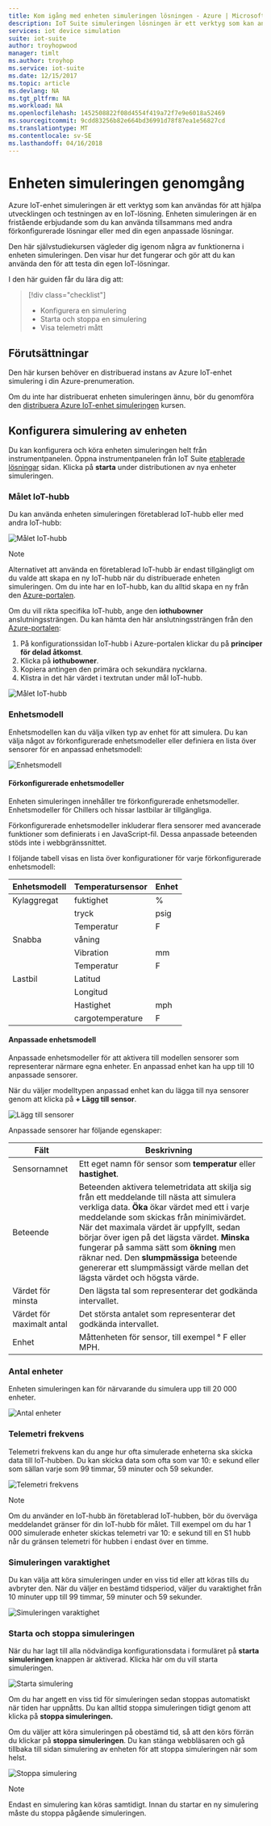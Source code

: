 ```yaml
---
title: Kom igång med enheten simuleringen lösningen - Azure | Microsoft Docs
description: IoT Suite simuleringen lösningen är ett verktyg som kan användas för att hjälpa utvecklingen och testningen av en IoT-lösning. Tjänsten simuleringen är ett fristående erbjudande som kan användas tillsammans med andra förkonfigurerade lösningar eller användas med din egen anpassade lösningar.
services: iot device simulation
suite: iot-suite
author: troyhopwood
manager: timlt
ms.author: troyhop
ms.service: iot-suite
ms.date: 12/15/2017
ms.topic: article
ms.devlang: NA
ms.tgt_pltfrm: NA
ms.workload: NA
ms.openlocfilehash: 1452508822f08d4554f419a72f7e9e6018a52469
ms.sourcegitcommit: 9cdd83256b82e664bd36991d78f87ea1e56827cd
ms.translationtype: MT
ms.contentlocale: sv-SE
ms.lasthandoff: 04/16/2018
---
```

# <a name="device-simulation-walkthrough"></a>Enheten simuleringen genomgång

Azure IoT-enhet simuleringen är ett verktyg som kan användas för att hjälpa utvecklingen och testningen av en IoT-lösning. Enheten simuleringen är en fristående erbjudande som du kan använda tillsammans med andra förkonfigurerade lösningar eller med din egen anpassade lösningar.

Den här självstudiekursen vägleder dig igenom några av funktionerna i enheten simuleringen. Den visar hur det fungerar och gör att du kan använda den för att testa din egen IoT-lösningar.

I den här guiden får du lära dig att:

>[!div class="checklist"]
> * Konfigurera en simulering
> * Starta och stoppa en simulering
> * Visa telemetri mått

## <a name="prerequisites"></a>Förutsättningar

Den här kursen behöver en distribuerad instans av Azure IoT-enhet simulering i din Azure-prenumeration.

Om du inte har distribuerat enheten simuleringen ännu, bör du genomföra den [distribuera Azure IoT-enhet simuleringen](iot-suite-device-simulation-deploy.md) kursen.

## <a name="configuring-device-simulation"></a>Konfigurera simulering av enheten

Du kan konfigurera och köra enheten simuleringen helt från instrumentpanelen. Öppna instrumentpanelen från IoT Suite [etablerade lösningar](https://www.azureiotsuite.com/) sidan. Klicka på **starta** under distributionen av nya enheter simuleringen.

### <a name="target-iot-hub"></a>Målet IoT-hubb

Du kan använda enheten simuleringen företablerad IoT-hubb eller med andra IoT-hubb:

![Målet IoT-hubb](media/iot-suite-device-simulation-explore/targethub.png)

> [!NOTE]
> Alternativet att använda en företablerad IoT-hubb är endast tillgängligt om du valde att skapa en ny IoT-hubb när du distribuerade enheten simuleringen. Om du inte har en IoT-hubb, kan du alltid skapa en ny från den [Azure-portalen](https://portal.azure.com).

Om du vill rikta specifika IoT-hubb, ange den **iothubowner** anslutningssträngen. Du kan hämta den här anslutningssträngen från den [Azure-portalen](https://portal.azure.com):

1. På konfigurationssidan IoT-hubb i Azure-portalen klickar du på **principer för delad åtkomst**.
1. Klicka på **iothubowner**.
1. Kopiera antingen den primära och sekundära nycklarna.
1. Klistra in det här värdet i textrutan under mål IoT-hubb.

![Målet IoT-hubb](media/iot-suite-device-simulation-explore/connectionstring.png)

### <a name="device-model"></a>Enhetsmodell

Enhetsmodellen kan du välja vilken typ av enhet för att simulera. Du kan välja något av förkonfigurerade enhetsmodeller eller definiera en lista över sensorer för en anpassad enhetsmodell:

![Enhetsmodell](media/iot-suite-device-simulation-explore/devicemodel.png)

#### <a name="pre-configured-device-models"></a>Förkonfigurerade enhetsmodeller

Enheten simuleringen innehåller tre förkonfigurerade enhetsmodeller. Enhetsmodeller för Chillers och hissar lastbilar är tillgängliga.

Förkonfigurerade enhetsmodeller inkluderar flera sensorer med avancerade funktioner som definierats i en JavaScript-fil. Dessa anpassade beteenden stöds inte i webbgränssnittet. 

I följande tabell visas en lista över konfigurationer för varje förkonfigurerade enhetsmodell:

| Enhetsmodell | Temperatursensor | Enhet | 
| -------------| ------ | -----| 
| Kylaggregat | fuktighet | % |
| | tryck | psig | 
| | Temperatur | F | 
| Snabba | våning | 
| | Vibration | mm | 
| | Temperatur | F | 
| Lastbil | Latitud | |
| | Longitud | | 
| | Hastighet | mph | 
| | cargotemperature | F | 

#### <a name="custom-device-model"></a>Anpassade enhetsmodell

Anpassade enhetsmodeller för att aktivera till modellen sensorer som representerar närmare egna enheter. En anpassad enhet kan ha upp till 10 anpassade sensorer.

När du väljer modelltypen anpassad enhet kan du lägga till nya sensorer genom att klicka på **+ Lägg till sensor**.

![Lägg till sensorer](media/iot-suite-device-simulation-explore/customsensors.png)

Anpassade sensorer har följande egenskaper:

| Fält | Beskrivning |
| ----- | ----------- |
| Sensornamnet | Ett eget namn för sensor som **temperatur** eller **hastighet**. |
| Beteende | Beteenden aktivera telemetridata att skilja sig från ett meddelande till nästa att simulera verkliga data. **Öka** ökar värdet med ett i varje meddelande som skickas från minimivärdet. När det maximala värdet är uppfyllt, sedan börjar över igen på det lägsta värdet. **Minska** fungerar på samma sätt som **ökning** men räknar ned. Den **slumpmässiga** beteende genererar ett slumpmässigt värde mellan det lägsta värdet och högsta värde. |
| Värdet för minsta | Den lägsta tal som representerar det godkända intervallet. |
| Värdet för maximalt antal | Det största antalet som representerar det godkända intervallet. |
| Enhet | Måttenheten för sensor, till exempel ° F eller MPH. |

### <a name="number-of-devices"></a>Antal enheter

Enheten simuleringen kan för närvarande du simulera upp till 20 000 enheter.

![Antal enheter](media/iot-suite-device-simulation-explore/numberofdevices.png)

### <a name="telemetry-frequency"></a>Telemetri frekvens

Telemetri frekvens kan du ange hur ofta simulerade enheterna ska skicka data till IoT-hubben. Du kan skicka data som ofta som var 10: e sekund eller som sällan varje som 99 timmar, 59 minuter och 59 sekunder.

![Telemetri frekvens](media/iot-suite-device-simulation-explore/frequency.png)

> [!NOTE]
> Om du använder en IoT-hubb än företablerad IoT-hubben, bör du överväga meddelandet gränser för din IoT-hubb för målet. Till exempel om du har 1 000 simulerade enheter skickas telemetri var 10: e sekund till en S1 hubb når du gränsen telemetri för hubben i endast över en timme.

### <a name="simulation-duration"></a>Simuleringen varaktighet

Du kan välja att köra simuleringen under en viss tid eller att köras tills du avbryter den. När du väljer en bestämd tidsperiod, väljer du varaktighet från 10 minuter upp till 99 timmar, 59 minuter och 59 sekunder.

![Simuleringen varaktighet](media/iot-suite-device-simulation-explore/duration.png)

### <a name="start-and-stop-the-simulation"></a>Starta och stoppa simuleringen

När du har lagt till alla nödvändiga konfigurationsdata i formuläret på **starta simuleringen** knappen är aktiverad. Klicka här om du vill starta simuleringen.

![Starta simulering](media/iot-suite-device-simulation-explore/start.png)

Om du har angett en viss tid för simuleringen sedan stoppas automatiskt när tiden har uppnåtts. Du kan alltid stoppa simuleringen tidigt genom att klicka på **stoppa simuleringen.**

Om du väljer att köra simuleringen på obestämd tid, så att den körs förrän du klickar på **stoppa simuleringen**. Du kan stänga webbläsaren och gå tillbaka till sidan simulering av enheten för att stoppa simuleringen när som helst.

![Stoppa simulering](media/iot-suite-device-simulation-explore/stop.png)

> [!NOTE]
> Endast en simulering kan köras samtidigt. Innan du startar en ny simulering måste du stoppa pågående simuleringen.
